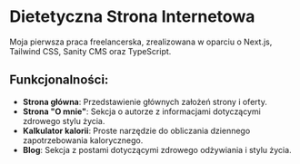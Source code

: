 # Dietetyczna Strona Internetowa

Moja pierwsza praca freelancerska, zrealizowana w oparciu o Next.js, Tailwind CSS, Sanity CMS oraz TypeScript.

## Funkcjonalności:

-   **Strona główna**: Przedstawienie głównych założeń strony i oferty.
-   **Strona "O mnie"**: Sekcja o autorze z informacjami dotyczącymi zdrowego stylu życia.
-   **Kalkulator kalorii**: Proste narzędzie do obliczania dziennego zapotrzebowania kalorycznego.
-   **Blog**: Sekcja z postami dotyczącymi zdrowego odżywiania i stylu życia.
